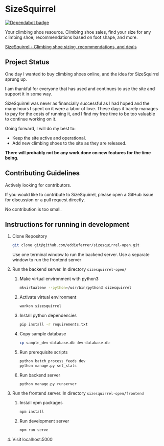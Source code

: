 # SizeSquirrel

[![Dependabot badge](https://flat.badgen.net/dependabot/wbkd/webpack-starter?icon=dependabot)](https://dependabot.com/)

Your climbing shoe resource. Climbing shoe sales, find your size for any climbing shoe, recommendations based on foot shape, and more.

[SizeSquirrel - Climbing shoe sizing, recommendations, and deals](https://sizesquirrel.com)

## Project Status

One day I wanted to buy climbing shoes online, and the idea for SizeSquirrel sprung up.

I am thankful for everyone that has used and continues to use the site and support it in some way.

SizeSquirrel was never as financially successful as I had hoped and the many hours I spent on it were a labor of love. These days it barely manages to pay for the costs of running it, and I find my free time to be too valuable to continue working on it.

Going forward, I will do my best to:

* Keep the site active and operational.
* Add new climbing shoes to the site as they are released.

**There will probably not be any work done on new features for the time being.**

## Contributing Guidelines

Actively looking for contributors.

If you would like to contribute to SizeSquirrel, please open a GitHub issue for discussion or a pull request directly.

No contribution is too small.

## Instructions for running in development

1. Clone Repository

    ```bash
    git clone git@github.com/eddieferrer/sizesquirrel-open.git
    ```

    Use one terminal window to run the backend server. Use a separate window to run the frontend server

2. Run the backend server. In directory `sizesquirrel-open/`

    1. Make virtual environment with python3

        ```bash
        mkvirtualenv --python=/usr/bin/python3 sizesquirrel
        ```

    2. Activate virtual environment

        ```bash
        workon sizesquirrel
        ```

    3. Install python dependencies

        ```bash
        pip install -r requirements.txt
        ```

    4. Copy sample database

        ```bash
        cp sample_dev-database.db dev-database.db
        ```

    5. Run prerequisite scripts

        ```bash
        python batch_process_feeds dev
        python manage.py set_stats
        ```

    6. Run backend server

        ````bash
        python manage.py runserver
        ````

3. Run the frontend server. In directory `sizesquirrel-open/frontend`

    1. Install npm packages

        ```bash
        npm install
        ```

    2. Run development server

        ```bash
        npm run serve
        ```

4. Visit localhost:5000
